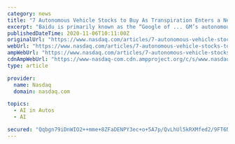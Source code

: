 ```yaml
---
category: news
title: "7 Autonomous Vehicle Stocks to Buy As Transpiration Enters a New Era"
excerpt: "Baidu is primarily known as the “Google of ... GM’s autonomous vehicle unit Cruise announced on Oct. 15 that it was granted self-driving permission in San Francisco. The permit allows Cruise ..."
publishedDateTime: 2020-11-06T10:11:00Z
originalUrl: "https://www.nasdaq.com/articles/7-autonomous-vehicle-stocks-to-buy-as-transpiration-enters-a-new-era-2020-11-06?time=1604805061"
webUrl: "https://www.nasdaq.com/articles/7-autonomous-vehicle-stocks-to-buy-as-transpiration-enters-a-new-era-2020-11-06?time=1604805061"
ampWebUrl: "https://www.nasdaq.com/articles/7-autonomous-vehicle-stocks-to-buy-as-transpiration-enters-a-new-era-2020-11-06?amp"
cdnAmpWebUrl: "https://www-nasdaq-com.cdn.ampproject.org/c/s/www.nasdaq.com/articles/7-autonomous-vehicle-stocks-to-buy-as-transpiration-enters-a-new-era-2020-11-06?amp"
type: article

provider:
  name: Nasdaq
  domain: nasdaq.com

topics:
  - AI in Autos
  - AI

secured: "Qqbgn79iDnWIO2++mme+8ZFaDENPY3ec+o+5A7p/QvLhUl5kRXMfed2/9FT6NyZnBZF1HrBUoPz2x314VDX5X7uDPc1DhHkr+ifNxHq4fNcsKDvGTjchHdZPjzR4JoA17aZvDywnofbZiOi5Gg0c4x7lYAit4WLhE3QUP7KVHNk+1OM6N7UIbNYmAR3NzMHO22SdxWsIRPyo2axysTgk9yMCrIe6/c29yxCvViFSCRSIAF+9T2z2Y0MRg1IyAFEJGcFcCcvxKi5siU/aeJW+ZmNGqtRVlRUaA7TrkkEry7RO57N495OoxkL8PbqahA8F3VHRKxX6FnrHG9rAzbZuGCai5Caip875tT4WnNvy7+c=;4YVR/GaXXkwnk+meGbdbTQ=="
---
```


